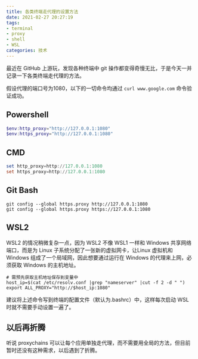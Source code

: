 ```yaml
---
title: 各类终端走代理的设置方法
date: 2021-02-27 20:27:19
tags:
- terminal
- proxy
- shell
- WSL
categories: 技术
---
```


最近在 GitHub 上游玩，发现各种终端中 git 操作都变得奇慢无比，于是今天一并记录一下各类终端走代理的方法。

假设代理的端口号为1080，以下的一切命令均通过 `curl www.google.com` 命令验证成功。

## Powershell

```powershell
$env:http_proxy="http://127.0.0.1:1080"
$env:https_proxy="http://127.0.0.1:1080"
```
<!--more-->


## CMD

```powershell
set http_proxy=http://127.0.0.1:1080
set https_proxy=http://127.0.0.1:1080
```



## Git Bash

```shell
git config --global https.proxy http://127.0.0.1:1080
git config --global https.proxy https://127.0.0.1:1080
```



## WSL2

WSL2 的情况稍微复杂一点，因为 WSL2 不像 WSL1 一样和 Windows 共享网络端口，而是为 Linux 子系统分配了一张新的虚拟网卡，让Linux 虚拟机和 Windows 组成了一个局域网，因此想要通过运行在 Windows 的代理来上网，必须获取 Windows 的主机地址。

```shell
# 需预先获取主机地址保存到变量中
host_ip=$(cat /etc/resolv.conf |grep "nameserver" |cut -f 2 -d " ")
export ALL_PROXY="http://$host_ip:1080"
```
建议将上述命令写到终端的配置文件（默认为.bashrc）中，这样每次启动 WSL 时就不需要手动设置一遍了。


## 以后再折腾

听说 proxychains 可以让每个应用单独走代理，而不需要用全局的方法，但目前暂时还没有这种需求，以后遇到了折腾。

